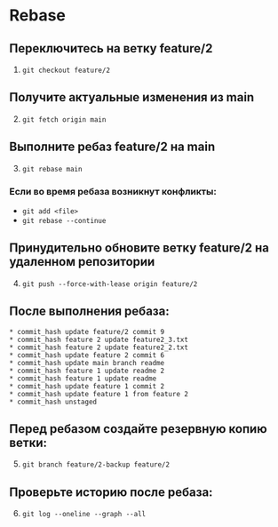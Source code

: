 # Rebase

## Переключитесь на ветку feature/2
1. `git checkout feature/2`

## Получите актуальные изменения из main
2. `git fetch origin main`

## Выполните ребаз feature/2 на main
3. `git rebase main`
### Если во время ребаза возникнут конфликты:
- `git add <file>`
- `git rebase --continue`

## Принудительно обновите ветку feature/2 на удаленном репозитории
4. `git push --force-with-lease origin feature/2`

## После выполнения ребаза:
```
* commit_hash update feature/2 commit 9
* commit_hash feature 2 update feature2_3.txt
* commit_hash feature 2 update feature2_2.txt
* commit_hash update feature 2 commit 6
* commit_hash update main branch readme
* commit_hash feature 1 update readme 2
* commit_hash feature 1 update readme
* commit_hash update feature 1 commit 2
* commit_hash update feature 1 from feature 2
* commit_hash unstaged
```

## Перед ребазом создайте резервную копию ветки:
5. `git branch feature/2-backup feature/2`

## Проверьте историю после ребаза:
6. `git log --oneline --graph --all`

##

##